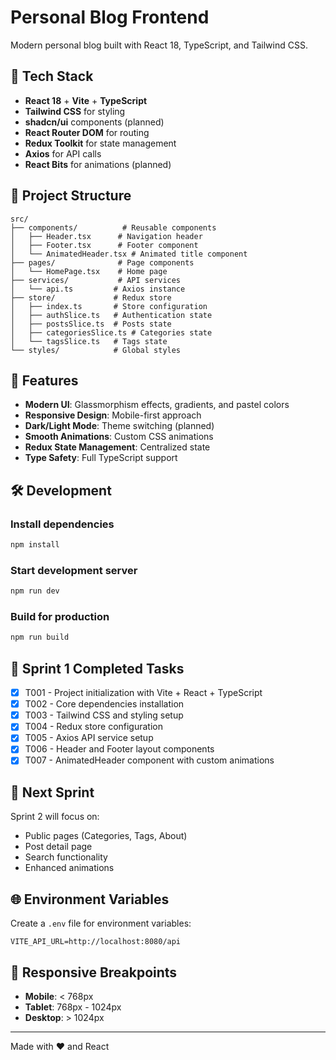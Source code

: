 # Personal Blog Frontend

Modern personal blog built with React 18, TypeScript, and Tailwind CSS.

## 🚀 Tech Stack

- **React 18** + **Vite** + **TypeScript**
- **Tailwind CSS** for styling
- **shadcn/ui** components (planned)
- **React Router DOM** for routing
- **Redux Toolkit** for state management
- **Axios** for API calls
- **React Bits** for animations (planned)

## 📁 Project Structure

```
src/
├── components/          # Reusable components
│   ├── Header.tsx      # Navigation header
│   ├── Footer.tsx      # Footer component
│   └── AnimatedHeader.tsx # Animated title component
├── pages/              # Page components
│   └── HomePage.tsx    # Home page
├── services/           # API services
│   └── api.ts         # Axios instance
├── store/             # Redux store
│   ├── index.ts       # Store configuration
│   ├── authSlice.ts   # Authentication state
│   ├── postsSlice.ts  # Posts state
│   ├── categoriesSlice.ts # Categories state
│   └── tagsSlice.ts   # Tags state
└── styles/            # Global styles
```

## 🎨 Features

- **Modern UI**: Glassmorphism effects, gradients, and pastel colors
- **Responsive Design**: Mobile-first approach
- **Dark/Light Mode**: Theme switching (planned)
- **Smooth Animations**: Custom CSS animations
- **Redux State Management**: Centralized state
- **Type Safety**: Full TypeScript support

## 🛠️ Development

### Install dependencies
```bash
npm install
```

### Start development server
```bash
npm run dev
```

### Build for production
```bash
npm run build
```

## 📝 Sprint 1 Completed Tasks

- [x] T001 - Project initialization with Vite + React + TypeScript
- [x] T002 - Core dependencies installation
- [x] T003 - Tailwind CSS and styling setup
- [x] T004 - Redux store configuration
- [x] T005 - Axios API service setup
- [x] T006 - Header and Footer layout components
- [x] T007 - AnimatedHeader component with custom animations

## 🔄 Next Sprint

Sprint 2 will focus on:
- Public pages (Categories, Tags, About)
- Post detail page
- Search functionality
- Enhanced animations

## 🌐 Environment Variables

Create a `.env` file for environment variables:

```
VITE_API_URL=http://localhost:8080/api
```

## 📱 Responsive Breakpoints

- **Mobile**: < 768px
- **Tablet**: 768px - 1024px
- **Desktop**: > 1024px

---

Made with ❤️ and React
